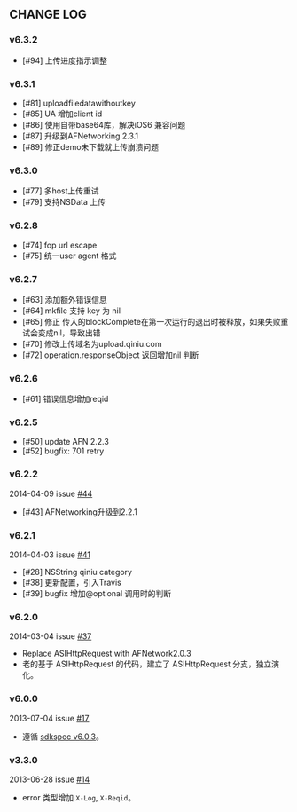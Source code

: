 ## CHANGE LOG

### v6.3.2

- [#94] 上传进度指示调整

### v6.3.1

- [#81] uploadfiledatawithoutkey
- [#85] UA 增加client id
- [#86] 使用自带base64库，解决iOS6 兼容问题
- [#87] 升级到AFNetworking 2.3.1
- [#89] 修正demo未下载就上传崩溃问题

### v6.3.0

- [#77] 多host上传重试
- [#79] 支持NSData 上传

### v6.2.8

- [#74] fop url escape
- [#75] 统一user agent 格式

### v6.2.7

- [#63] 添加额外错误信息
- [#64] mkfile 支持 key 为 nil
- [#65] 修正 传入的blockComplete在第一次运行的退出时被释放，如果失败重试会变成nil，导致出错
- [#70] 修改上传域名为upload.qiniu.com
- [#72] operation.responseObject 返回增加nil 判断

### v6.2.6

- [#61] 错误信息增加reqid

### v6.2.5

- [#50] update AFN 2.2.3
- [#52] bugfix: 701 retry

### v6.2.2

2014-04-09 issue [#44](https://github.com/qiniu/ios-sdk/pull/44)

- [#43] AFNetworking升级到2.2.1

### v6.2.1

2014-04-03 issue [#41](https://github.com/qiniu/ios-sdk/pull/41)

- [#28] NSString qiniu category
- [#38] 更新配置，引入Travis
- [#39] bugfix 增加@optional 调用时的判断

### v6.2.0

2014-03-04 issue [#37](https://github.com/qiniu/ios-sdk/pull/37)

- Replace ASIHttpRequest with AFNetwork2.0.3
- 老的基于 ASIHttpRequest 的代码，建立了 ASIHttpRequest 分支，独立演化。


### v6.0.0

2013-07-04 issue [#17](https://github.com/qiniu/ios-sdk/pull/17)

- 遵循 [sdkspec v6.0.3](https://github.com/qiniu/sdkspec/tree/v6.0.3)。


### v3.3.0

2013-06-28 issue [#14](https://github.com/qiniu/ios-sdk/pull/14)

- error 类型增加 `X-Log`, `X-Reqid`。

